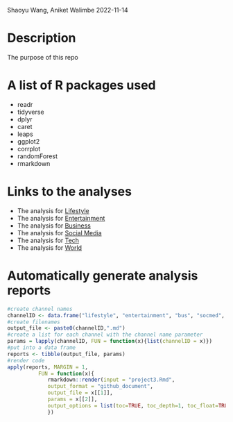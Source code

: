 Shaoyu Wang, Aniket Walimbe
2022-11-14


# Description
The purpose of this repo

# A list of R packages used

- readr
- tidyverse
- dplyr
- caret
- leaps
- ggplot2
- corrplot
- randomForest
- rmarkdown

# Links to the analyses

- The analysis for [Lifestyle](https://github.com/shaoyucherish/Project3/blob/main/lifestyle.html)  
- The analysis for [Entertainment](https://github.com/shaoyucherish/Project3/blob/main/entertainment.html)  
- The analysis for [Business](https://github.com/shaoyucherish/Project3/blob/main/bus.html)  
- The analysis for [Social Media](https://github.com/shaoyucherish/Project3/blob/main/socmed.html)  
- The analysis for [Tech](https://github.com/shaoyucherish/Project3/blob/main/tech.html)  
- The analysis for [World](https://github.com/shaoyucherish/Project3/blob/main/world.html)  

# Automatically generate analysis reports

``` r
#create channel names
channelID <- data.frame("lifestyle", "entertainment", "bus", "socmed", "tech", "world")
#create filenames
output_file <- paste0(channelID,".md")
#create a list for each channel with the channel name parameter
params = lapply(channelID, FUN = function(x){list(channelID = x)})
#put into a data frame
reports <- tibble(output_file, params)
#render code
apply(reports, MARGIN = 1,
          FUN = function(x){
             rmarkdown::render(input = "project3.Rmd",
             output_format = "github_document",
             output_file = x[[1]],
             params = x[[2]],
             output_options = list(toc=TRUE, toc_depth=1, toc_float=TRUE))
             })
```
